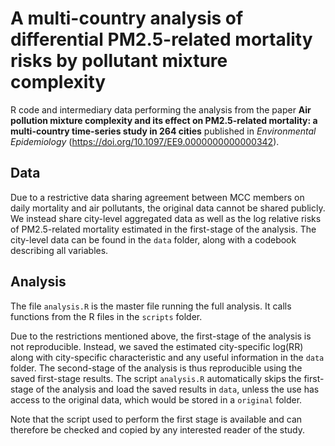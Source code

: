 # A multi-country analysis of differential PM2.5-related mortality risks by pollutant mixture complexity

R code and intermediary data performing the analysis from the paper **Air pollution mixture complexity and its effect on PM2.5-related mortality: a multi-country time-series study in 264 cities** published in *Environmental Epidemiology* (https://doi.org/10.1097/EE9.0000000000000342). 

## Data

Due to a restrictive data sharing agreement between MCC members on daily mortality and air pollutants, the original data cannot be shared publicly. We instead share city-level aggregated data as well as the log relative risks of PM2.5-related mortality estimated in the first-stage of the analysis. The city-level data can be found in the `data` folder, along with a codebook describing all variables.

## Analysis

The file `analysis.R` is the master file running the full analysis. It calls functions from the R files in the `scripts` folder. 

Due to the restrictions mentioned above, the first-stage of the analysis is not reproducible. Instead, we saved the estimated city-specific log(RR) along with city-specific characteristic and any useful information in the `data` folder. The second-stage of the analysis is thus reproducible using the saved first-stage results. The script `analysis.R` automatically skips the first-stage of the analysis and load the saved results in `data`, unless the use has access to the original data, which would be stored in a `original` folder.

Note that the script used to perform the first stage is available and can therefore be checked and copied by any interested reader of the study.